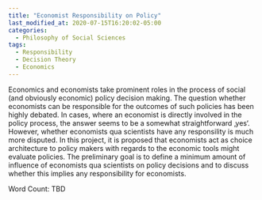 ```yaml
---
title: "Economist Responsibility on Policy"
last_modified_at: 2020-07-15T16:20:02-05:00
categories:
  - Philosophy of Social Sciences
tags:
  - Responsibility
  - Decision Theory
  - Economics
---
```

Economics and economists take prominent roles in the process of social (and obviously economic) policy decision making. The question whether economists can be responsible for the outcomes of such policies has been highly debated. In cases, where an economist is directly involved in the policy process, the answer seems to be a somewhat straightforward ‚yes‘. However, whether economists qua scientists have any responsility is much more disputed. In this project, it is proposed that economists act as choice architecture to policy makers with regards to the economic tools might evaluate policies. The preliminary goal is to define a minimum amount of influence of economists qua scientists on policy decisions and to discuss whether this implies any responsibility for economists.

Word Count:
TBD
